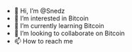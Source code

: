- 👋 Hi, I’m @Snedz
- 👀 I’m interested in Bitcoin
- 🌱 I’m currently learning Bitcoin
- 💞️ I’m looking to collaborate on Bitcoin
- 📫 How to reach me 

<!---
Snedz/Snedz is a ✨ special ✨ repository because its `README.md` (this file) appears on your GitHub profile.
You can click the Preview link to take a look at your changes.
--->
